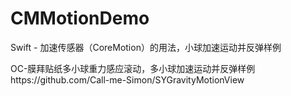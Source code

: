 # CMMotionDemo
Swift - 加速传感器（CoreMotion）的用法，小球加速运动并反弹样例

OC-膜拜贴纸多小球重力感应滚动，多小球加速运动并反弹样例https://github.com/Call-me-Simon/SYGravityMotionView

